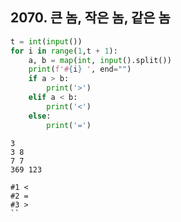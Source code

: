 ## 2070. 큰 놈, 작은 놈, 같은 놈

```python
t = int(input())
for i in range(1,t + 1):
    a, b = map(int, input().split())
    print(f'#{i} ', end="")
    if a > b:
        print('>')
    elif a < b:
        print('<')
    else:
        print('=')
```

```
3
3 8 
7 7 
369 123     
```

```
#1 <
#2 =
#3 >
``
```